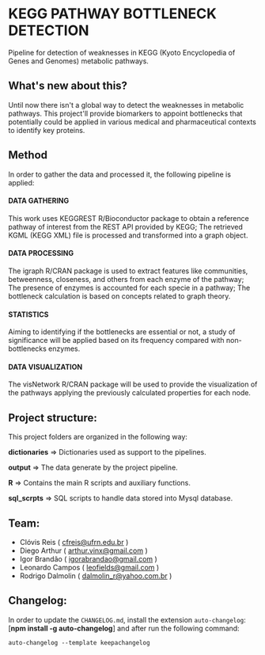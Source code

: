 # KEGG PATHWAY BOTTLENECK DETECTION
Pipeline for detection of weaknesses in KEGG (Kyoto Encyclopedia of Genes and Genomes) metabolic pathways.

## What's new about this?

Until now there isn't a global way to detect the weaknesses in metabolic pathways. This project'll provide biomarkers to appoint bottlenecks that potentially could be applied in various medical and pharmaceutical contexts to identify key proteins.

## Method

In order to gather the data and processed it, the following pipeline is applied:

#### DATA GATHERING
This work uses KEGGREST R/Bioconductor package to obtain a reference pathway of interest from the REST API provided by KEGG; 
The retrieved KGML (KEGG XML) file is processed and transformed into a graph object.

#### DATA PROCESSING 
The igraph R/CRAN package is used to extract features like communities, betweenness, closeness, and others from each enzyme of the pathway; 
The presence of enzymes is accounted for each specie in a pathway; 
The bottleneck calculation is based on concepts related to graph theory.

#### STATISTICS 
Aiming to identifying if the bottlenecks are essential or not, a study of significance will be applied based on its frequency compared with non-bottlenecks enzymes.

#### DATA VISUALIZATION 
The visNetwork R/CRAN package will be used to provide the visualization of the pathways applying the previously calculated properties for each node.

## Project structure:

This project folders are organized in the following way:

**dictionaries** => Dictionaries used as support to the pipelines.

**output** => The data generate by the project pipeline.

**R** => Contains the main R scripts and auxiliary functions.

**sql_scrpts** => SQL scripts to handle data stored into Mysql database.

## Team:

* Clóvis Reis ( cfreis@ufrn.edu.br )
* Diego Arthur ( arthur.vinx@gmail.com )
* Igor Brandão ( igorabrandao@gmail.com )
* Leonardo Campos ( leofields@gmail.com )
* Rodrigo Dalmolin ( dalmolin_r@yahoo.com.br )

## Changelog:

In order to update the `CHANGELOG.md`, install the extension `auto-changelog`: [**npm install -g auto-changelog**] and after run the following command:

    auto-changelog --template keepachangelog
